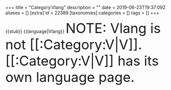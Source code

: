 +++
title = "Category:Vlang"
description = ""
date = 2019-06-23T19:37:09Z
aliases = []
[extra]
id = 22389
[taxonomies]
categories = []
tags = []
+++

{{stub}}
{{language|Vlang}}
<span style="font-size:3em;strong;">NOTE: Vlang is not [[:Category:V|V]].
[[:Category:V|V]] has its own language page.</span>
